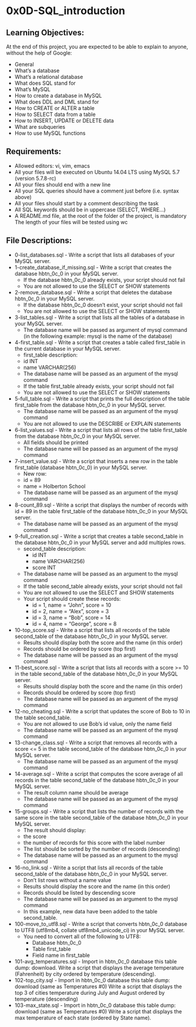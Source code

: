 # 0x0D-SQL_introduction

## Learning Objectives:
At the end of this project, you are expected to be able to explain to anyone, without the help of Google:

- General
- What’s a database
- What’s a relational database
- What does SQL stand for
- What’s MySQL
- How to create a database in MySQL
- What does DDL and DML stand for
- How to CREATE or ALTER a table
- How to SELECT data from a table
- How to INSERT, UPDATE or DELETE data
- What are subqueries
- How to use MySQL functions


## Requirements:
- Allowed editors: vi, vim, emacs
- All your files will be executed on Ubuntu 14.04 LTS using MySQL 5.7 (version 5.7.8-rc)
- All your files should end with a new line
- All your SQL queries should have a comment just before (i.e. syntax above)
- All your files should start by a comment describing the task
- All SQL keywords should be in uppercase (SELECT, WHERE…)
- A README.md file, at the root of the folder of the project, is mandatory
The length of your files will be tested using wc


## File Descriptions:
- 0-list_databases.sql - Write a script that lists all databases of your MySQL server.
- 1-create_database_if_missing.sql - Write a script that creates the database hbtn_0c_0 in your MySQL server.
    - If the database hbtn_0c_0 already exists, your script should not fail
    - You are not allowed to use the SELECT or SHOW statements
- 2-remove_database.sql - Write a script that deletes the database hbtn_0c_0 in your MySQL server.
    - If the database hbtn_0c_0 doesn’t exist, your script should not fail
    - You are not allowed to use the SELECT or SHOW statements
- 3-list_tables.sql - Write a script that lists all the tables of a database in your MySQL server.
    - The database name will be passed as argument of mysql command (in the following example: mysql is the name of the database)
- 4-first_table.sql - Write a script that creates a table called first_table in the current database in your MySQL server.
    - first_table description:
    - id INT
    - name VARCHAR(256)
    - The database name will be passed as an argument of the mysql command
    - If the table first_table already exists, your script should not fail
    - You are not allowed to use the SELECT or SHOW statements
- 5-full_table.sql - Write a script that prints the full description of the table first_table from the database hbtn_0c_0 in your MySQL server.
    - The database name will be passed as an argument of the mysql command
    - You are not allowed to use the DESCRIBE or EXPLAIN statements
- 6-list_values.sql - Write a script that lists all rows of the table first_table from the database hbtn_0c_0 in your MySQL server.
    - All fields should be printed
    - The database name will be passed as an argument of the mysql command
- 7-insert_value.sql - Write a script that inserts a new row in the table first_table (database hbtn_0c_0) in your MySQL server.
    - New row:
    - id = 89
    - name = Holberton School
    - The database name will be passed as an argument of the mysql command
- 8-count_89.sql - Write a script that displays the number of records with id = 89 in the table first_table of the database hbtn_0c_0 in your MySQL server.
    - The database name will be passed as an argument of the mysql command
- 9-full_creation.sql - Write a script that creates a table second_table in the database hbtn_0c_0 in your MySQL server and add multiples rows.
    - second_table description:
        - id INT
        - name VARCHAR(256)
        - score INT
    - The database name will be passed as an argument to the mysql command
    - If the table second_table already exists, your script should not fail
    - You are not allowed to use the SELECT and SHOW statements
    - Your script should create these records:
        - id = 1, name = “John”, score = 10
        - id = 2, name = “Alex”, score = 3
        - id = 3, name = “Bob”, score = 14
        - id = 4, name = “George”, score = 8
- 10-top_score.sql - Write a script that lists all records of the table second_table of the database hbtn_0c_0 in your MySQL server.
    - Results should display both the score and the name (in this order)
    - Records should be ordered by score (top first)
    - The database name will be passed as an argument of the mysql command
- 11-best_score.sql - Write a script that lists all records with a score >= 10 in the table second_table of the database hbtn_0c_0 in your MySQL server.
    - Results should display both the score and the name (in this order)
    - Records should be ordered by score (top first)
    - The database name will be passed as an argument of the mysql command
- 12-no_cheating.sql - Write a script that updates the score of Bob to 10 in the table second_table.
    - You are not allowed to use Bob’s id value, only the name field
    - The database name will be passed as an argument of the mysql command
- 13-change_class.sql - Write a script that removes all records with a score <= 5 in the table second_table of the database hbtn_0c_0 in your MySQL server.
    - The database name will be passed as an argument of the mysql command
- 14-average.sql - Write a script that computes the score average of all records in the table second_table of the database hbtn_0c_0 in your MySQL server.
    - The result column name should be average
    - The database name will be passed as an argument of the mysql command
- 15-groups.sql - Write a script that lists the number of records with the same score in the table second_table of the database hbtn_0c_0 in your MySQL server.
    - The result should display:
    - the score
    - the number of records for this score with the label number
    - The list should be sorted by the number of records (descending)
    - The database name will be passed as an argument to the mysql command
- 16-no_link.sql - Write a script that lists all records of the table second_table of the database hbtn_0c_0 in your MySQL server.
    - Don’t list rows without a name value
    - Results should display the score and the name (in this order)
    - Records should be listed by descending score
    - The database name will be passed as an argument to the mysql command
    - In this example, new data have been added to the table second_table.
- 100-move_to_utf8.sql - Write a script that converts hbtn_0c_0 database to UTF8 (utf8mb4, collate utf8mb4_unicode_ci) in your MySQL server.
    - You need to convert all of the following to UTF8:
        - Database hbtn_0c_0
        - Table first_table
        - Field name in first_table
- 101-avg_temperatures.sql - Import in hbtn_0c_0 database this table dump: download. Write a script that displays the average temperature (Fahrenheit) by city ordered by temperature (descending).
- 102-top_city.sql - Import in hbtn_0c_0 database this table dump: download (same as Temperatures #0) Write a script that displays the top 3 of cities temperature during July and August ordered by temperature (descending)
- 103-max_state.sql - Import in hbtn_0c_0 database this table dump: download (same as Temperatures #0) Write a script that displays the max temperature of each state (ordered by State name).
